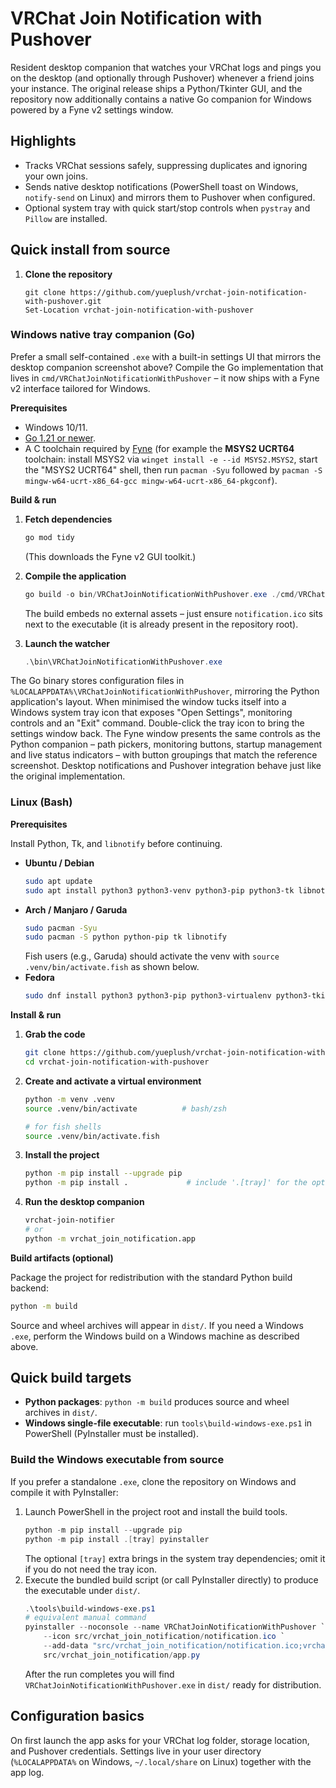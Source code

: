 # VRChat Join Notification with Pushover

Resident desktop companion that watches your VRChat logs and pings you on the desktop (and optionally through Pushover) whenever a friend joins your instance. The original release ships a Python/Tkinter GUI, and the repository now additionally contains a native Go companion for Windows powered by a Fyne v2 settings window.

## Highlights
- Tracks VRChat sessions safely, suppressing duplicates and ignoring your own joins.
- Sends native desktop notifications (PowerShell toast on Windows, `notify-send` on Linux) and mirrors them to Pushover when configured.
- Optional system tray with quick start/stop controls when `pystray` and `Pillow` are installed.

## Quick install from source

1. **Clone the repository**
   ```powershell/bash
   git clone https://github.com/yueplush/vrchat-join-notification-with-pushover.git
   Set-Location vrchat-join-notification-with-pushover
   ```
### Windows native tray companion (Go)

Prefer a small self-contained `.exe` with a built-in settings UI that mirrors the desktop companion screenshot above? Compile the Go implementation that lives in `cmd/VRChatJoinNotificationWithPushover` – it now ships with a Fyne v2 interface tailored for Windows.

**Prerequisites**

- Windows 10/11.
- [Go 1.21 or newer](https://go.dev/dl/).
- A C toolchain required by [Fyne](https://docs.fyne.io/started/) (for example the **MSYS2 UCRT64** toolchain: install MSYS2 via `winget install -e --id MSYS2.MSYS2`, start the "MSYS2 UCRT64" shell, then run `pacman -Syu` followed by `pacman -S mingw-w64-ucrt-x86_64-gcc mingw-w64-ucrt-x86_64-pkgconf`).

**Build & run**

1. **Fetch dependencies**
   ```powershell
   go mod tidy
   ```
   (This downloads the Fyne v2 GUI toolkit.)

2. **Compile the application**
   ```powershell
   go build -o bin/VRChatJoinNotificationWithPushover.exe ./cmd/VRChatJoinNotificationWithPushover
   ```
   The build embeds no external assets – just ensure `notification.ico` sits next to the executable (it is already present in the repository root).
3. **Launch the watcher**
   ```powershell
   .\bin\VRChatJoinNotificationWithPushover.exe
   ```

The Go binary stores configuration files in `%LOCALAPPDATA%\VRChatJoinNotificationWithPushover`, mirroring the Python application's layout. When minimised the window tucks itself into a Windows system tray icon that exposes "Open Settings", monitoring controls and an "Exit" command. Double-click the tray icon to bring the settings window back. The Fyne window presents the same controls as the Python companion – path pickers, monitoring buttons, startup management and live status indicators – with button groupings that match the reference screenshot. Desktop notifications and Pushover integration behave just like the original implementation.

### Linux (Bash)

**Prerequisites**

Install Python, Tk, and `libnotify` before continuing.

- **Ubuntu / Debian**
  ```bash
  sudo apt update
  sudo apt install python3 python3-venv python3-pip python3-tk libnotify-bin
  ```
- **Arch / Manjaro / Garuda**
  ```bash
  sudo pacman -Syu
  sudo pacman -S python python-pip tk libnotify
  ```
  Fish users (e.g., Garuda) should activate the venv with `source .venv/bin/activate.fish` as shown below.
- **Fedora**
  ```bash
  sudo dnf install python3 python3-pip python3-virtualenv python3-tkinter libnotify
  ```

**Install & run**

1. **Grab the code**
   ```bash
   git clone https://github.com/yueplush/vrchat-join-notification-with-pushover.git
   cd vrchat-join-notification-with-pushover
   ```
2. **Create and activate a virtual environment**
   ```bash
   python -m venv .venv
   source .venv/bin/activate          # bash/zsh
   ```
   ```bash
   # for fish shells
   source .venv/bin/activate.fish
   ```
3. **Install the project**
   ```bash
   python -m pip install --upgrade pip
   python -m pip install .             # include '.[tray]' for the optional tray icon support
   ```
4. **Run the desktop companion**
   ```bash
   vrchat-join-notifier
   # or
   python -m vrchat_join_notification.app
   ```

**Build artifacts (optional)**

Package the project for redistribution with the standard Python build backend:

```bash
python -m build
```

Source and wheel archives will appear in `dist/`. If you need a Windows `.exe`, perform the Windows build on a Windows machine as described above.

## Quick build targets
- **Python packages**: `python -m build` produces source and wheel archives in `dist/`.
- **Windows single-file executable**: run `tools\build-windows-exe.ps1` in PowerShell (PyInstaller must be installed).

### Build the Windows executable from source
If you prefer a standalone `.exe`, clone the repository on Windows and compile it with PyInstaller:

1. Launch PowerShell in the project root and install the build tools.
   ```powershell
   python -m pip install --upgrade pip
   python -m pip install .[tray] pyinstaller
   ```
   The optional `[tray]` extra brings in the system tray dependencies; omit it if you do not need the tray icon.
2. Execute the bundled build script (or call PyInstaller directly) to produce the executable under `dist/`.
   ```powershell
   .\tools\build-windows-exe.ps1
   # equivalent manual command
   pyinstaller --noconsole --name VRChatJoinNotificationWithPushover `
       --icon src/vrchat_join_notification/notification.ico `
       --add-data "src/vrchat_join_notification/notification.ico;vrchat_join_notification" `
       src/vrchat_join_notification/app.py
   ```
   After the run completes you will find `VRChatJoinNotificationWithPushover.exe` in `dist/` ready for distribution.

## Configuration basics
On first launch the app asks for your VRChat log folder, storage location, and Pushover credentials. Settings live in your user directory (`%LOCALAPPDATA%` on Windows, `~/.local/share` on Linux) together with the app log.
